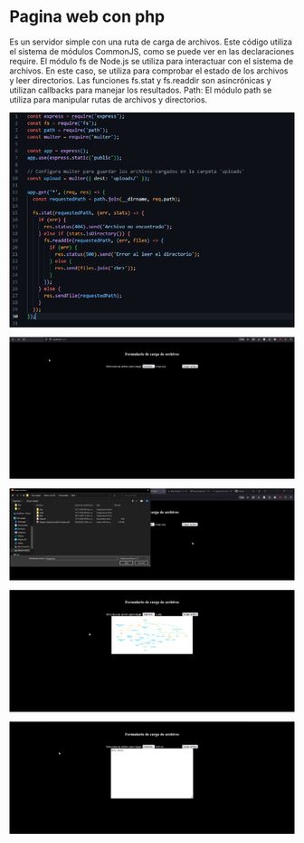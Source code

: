 # Pagina web con php
Es un servidor simple con una ruta de carga de archivos.
Este código utiliza el sistema de módulos CommonJS, como se puede ver en las declaraciones require.
El módulo fs de Node.js se utiliza para interactuar con el sistema de archivos. En este caso, se utiliza para comprobar el estado de los archivos y leer directorios.
Las funciones fs.stat y fs.readdir son asincrónicas y utilizan callbacks para manejar los resultados.
Path: El módulo path se utiliza para manipular rutas de archivos y directorios.

![alt text](https://github.com/TheoBM5/ProgramacioInternet/blob/main/trabajo04/src/img1.png)

![alt text](https://github.com/TheoBM5/ProgramacioInternet/blob/main/trabajo04/src/img2.png)

![alt text](https://github.com/TheoBM5/ProgramacioInternet/blob/main/trabajo04/src/img3.png)

![alt text](https://github.com/TheoBM5/ProgramacioInternet/blob/main/trabajo04/src/img4.png)

![alt text](https://github.com/TheoBM5/ProgramacioInternet/blob/main/trabajo04/src/img5.png)
